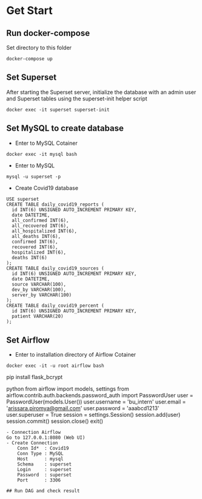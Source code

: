 # Get Start

## Run docker-compose
Set directory to this folder
```
docker-compose up
```

## Set Superset
After starting the Superset server, initialize the database with an admin user and Superset tables using the superset-init helper script
```
docker exec -it superset superset-init
```

## Set MySQL to create database
- Enter to MySQL Cotainer
```
docker exec -it mysql bash
```
- Enter to MySQL
```
mysql -u superset -p
```
- Create Covid19 database
```
USE superset
CREATE TABLE daily_covid19_reports (
  id INT(6) UNSIGNED AUTO_INCREMENT PRIMARY KEY,
  date DATETIME,
  all_confirmed INT(6),
  all_recovered INT(6),
  all_hospitalized INT(6),
  all_deaths INT(6),
  confirmed INT(6),
  recovered INT(6),
  hospitalized INT(6),
  deaths INT(6)
);
CREATE TABLE daily_covid19_sources (
  id INT(6) UNSIGNED AUTO_INCREMENT PRIMARY KEY,
  date DATETIME,
  source VARCHAR(100),
  dev_by VARCHAR(100),
  server_by VARCHAR(100)
);
CREATE TABLE daily_covid19_percent (
  id INT(6) UNSIGNED AUTO_INCREMENT PRIMARY KEY,
  patient VARCHAR(20)
);
```

## Set Airflow
- Enter to installation directory of Airflow Cotainer
```
docker exec -it -u root airflow bash
```
pip install flask_bcrypt

python
from airflow import models, settings
from airflow.contrib.auth.backends.password_auth import PasswordUser
user = PasswordUser(models.User())
user.username = 'bu_intern'
user.email = 'arissara.piromya@gmail.com'
user.password = 'aaabcd1213'
user.superuser = True
session = settings.Session()
session.add(user)
session.commit()
session.close()
exit()
```
- Connection Airflow
Go to 127.0.0.1:8080 (Web UI)
- Create Connection
    Conn Id*  : Covid19
    Conn Type : MySQL    
    Host      : mysql
    Schema    : superset
    Login     : superset
    Password  : superset  
    Port      : 3306

## Run DAG and check result